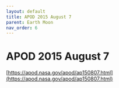 ```yaml
---
layout: default
title: APOD 2015 August 7
parent: Earth Moon
nav_order: 6
---
```

# APOD 2015 August 7

[https://apod.nasa.gov/apod/ap150807.html](https://apod.nasa.gov/apod/ap150807.html)


